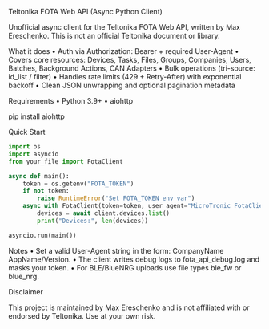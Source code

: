 Teltonika FOTA Web API (Async Python Client)

Unofficial async client for the Teltonika FOTA Web API, written by Max Ereschenko.
This is not an official Teltonika document or library.

What it does
	•	Auth via Authorization: Bearer <token> + required User-Agent
	•	Covers core resources: Devices, Tasks, Files, Groups, Companies, Users, Batches, Background Actions, CAN Adapters
	•	Bulk operations (tri-source: id_list / filter)
	•	Handles rate limits (429 + Retry-After) with exponential backoff
	•	Clean JSON unwrapping and optional pagination metadata

Requirements
	•	Python 3.9+
	•	aiohttp

pip install aiohttp

Quick Start
```python
import os
import asyncio
from your_file import FotaClient

async def main():
    token = os.getenv("FOTA_TOKEN")
    if not token:
        raise RuntimeError("Set FOTA_TOKEN env var")
    async with FotaClient(token=token, user_agent="MicroTronic FotaClient/1.0") as client:
        devices = await client.devices.list()
        print("Devices:", len(devices))

asyncio.run(main())
```
Notes
	•	Set a valid User-Agent string in the form: CompanyName AppName/Version.
	•	The client writes debug logs to fota_api_debug.log and masks your token.
	•	For BLE/BlueNRG uploads use file types ble_fw or blue_nrg.

Disclaimer

This project is maintained by Max Ereschenko and is not affiliated with or endorsed by Teltonika. Use at your own risk.
